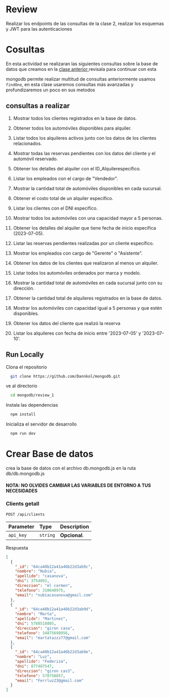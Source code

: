 # Review

Realizar los endpoints de las consultas de la clase 2, realizar los esquemas y JWT para las autenticaciones

# Cosultas

En esta actividad se realizaran las siguientes consultas sobre la base de datos que creamos en la <a href="../mongodbclase1/readme.md"> clase anterior </a> revisala para continuar con esta

mongodb permite realizar multitud de consultas anteriormente usamos `findOne`, en esta clase usaremos consultas más avanzadas y profundizaremos un poco en sus metodos

## consultas a realizar

1. Mostrar todos los clientes registrados en la base de datos. 
   
2. Obtener todos los automóviles disponibles para alquiler.

3. Listar todos los alquileres activos junto con los datos de los clientes relacionados.

4. Mostrar todas las reservas pendientes con los datos del cliente y el automóvil reservado.

5. Obtener los detalles del alquiler con el ID_Alquilerespecífico.

6. Listar los empleados con el cargo de "Vendedor".

7. Mostrar la cantidad total de automóviles disponibles en cada sucursal.
    
8. Obtener el costo total de un alquiler específico.
   
9. Listar los clientes con el DNI específico. 

10. Mostrar todos los automóviles con una capacidad mayor a 5 personas. 

11. Obtener los detalles del alquiler que tiene fecha de inicio especifica (2023-07-05). 

12. Listar las reservas pendientes realizadas por un cliente específico. 

13. Mostrar los empleados con cargo de "Gerente" o "Asistente". 

14. Obtener los datos de los clientes que realizaron al menos un alquiler. 

15. Listar todos los automóviles ordenados por marca y modelo. 

16. Mostrar la cantidad total de automóviles en cada sucursal junto con su dirección. 

17. Obtener la cantidad total de alquileres registrados en la base de datos. 

18. Mostrar los automóviles con capacidad igual a 5 personas y que estén disponibles. 

19. Obtener los datos del cliente que realizó la reserva

20. Listar los alquileres con fecha de inicio entre '2023-07-05' y '2023-07-10'.


## Run Locally

Clona el repositorio

```bash
  git clone https://github.com/Dannkol/mongodb.git
```

ve al directorio

```bash
  cd mongodb/review_1
```

Instala las dependencias

```bash
  npm install
```

Inicializa el servidor de desarrollo

```bash
  npm run dev
```
# Crear Base de datos

crea la base de datos con el archivo db.mongodb.js en la ruta db/db.mongodb.js

#### NOTA: NO OLVIDES CAMBIAR LAS VARIABLES DE ENTORNO A TUS NECESIDADES

### Clients getall

```http
POST /api/clients
```
| Parameter | Type     | Description                |
| :-------- | :------- | :------------------------- |
| `api_key` | `string` | **Opcional**. |

Respuesta

```json
[
  {
    "_id": "64ca40b12a41a46b22d3ab9c",
    "nombre": "Nubia",
    "apellido": "casanova",
    "dni": 3754892,
    "direccion": "el carmen",
    "telefono": 310648975,
    "email": "nubiacasanova@gmail.com"
  },
  {
    "_id": "64ca40b12a41a46b22d3ab9d",
    "nombre": "Marta",
    "apellido": "Martinez",
    "dni": 5788518885,
    "direccion": "giron casa",
    "telefono": 34875698956,
    "email": "martatazzz77@gmail.com"
  },
  {
    "_id": "64ca40b12a41a46b22d3ab9e",
    "nombre": "Luz",
    "apellido": "Federiza",
    "dni": 877487547,
    "direccion": "giron cas3",
    "telefono": 578758857,
    "email": "Ferrluz23@gmail.com"
  }
]
```
